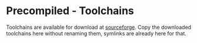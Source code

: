 Precompiled - Toolchains
========================

Toolchains are available for download at [sourceforge](http://sourceforge.net/projects/dsgpl/files/).
Copy the downloaded toolchains here without renaming them, symlinks are already here for that.
